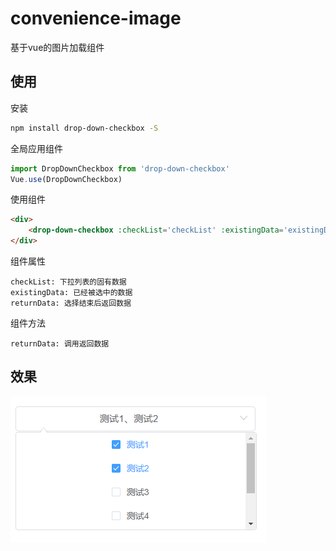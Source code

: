 # convenience-image

基于vue的图片加载组件

## 使用

安装
``` bash
npm install drop-down-checkbox -S
```

全局应用组件
``` javascript
import DropDownCheckbox from 'drop-down-checkbox'
Vue.use(DropDownCheckbox)
```

使用组件
``` html
<div>
    <drop-down-checkbox :checkList='checkList' :existingData='existingData' @returnData='getData'/>
</div>
```

组件属性
```
checkList: 下拉列表的固有数据
existingData: 已经被选中的数据
returnData: 选择结束后返回数据
```

组件方法 
```
returnData: 调用返回数据
```

## 效果
![image](https://raw.githubusercontent.com/cgj0914/drop-down-checkbox/master/checkboxImg.jpg)